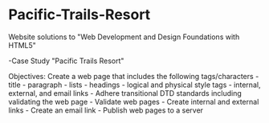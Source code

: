 # Pacific-Trails-Resort

Website solutions to "Web Development and Design Foundations with HTML5" 

-Case Study "Pacific Trails Resort"

Objectives:
     Create a web page that includes the following tags/characters
              - title
              - paragraph
              - lists
              - headings
              - logical and physical style tags
              - internal, external, and email links
              - Adhere transitional DTD standards including validating the web page
              - Validate web pages
              - Create internal and external links
              - Create an email link
              - Publish web pages to a server
